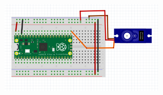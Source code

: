 ![servo](https://github.com/semihenser/Embedded_Systems_Raspberry_Pi/blob/main/Servo_pico/servo_embedded.png)
